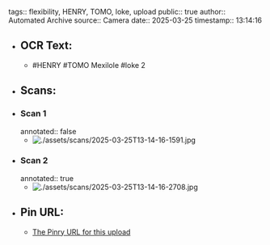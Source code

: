 tags:: flexibility, HENRY, TOMO, loke, upload
public:: true
author:: Automated Archive
source:: Camera
date:: 2025-03-25
timestamp:: 13:14:16

- ## OCR Text:
	- #HENRY
	  #TOMO
	  Mexilole
	  #loke 2
- ## Scans:
- ### Scan 1
  annotated:: false
	- ![./assets/scans/2025-03-25T13-14-16-1591.jpg](./assets/scans/2025-03-25T13-14-16-1591.jpg)
- ### Scan 2
  annotated:: true
	- ![./assets/scans/2025-03-25T13-14-16-2708.jpg](./assets/scans/2025-03-25T13-14-16-2708.jpg)
- ## Pin URL:
	- [The Pinry URL for this upload](https://pinry.petau.net/pins/277/)